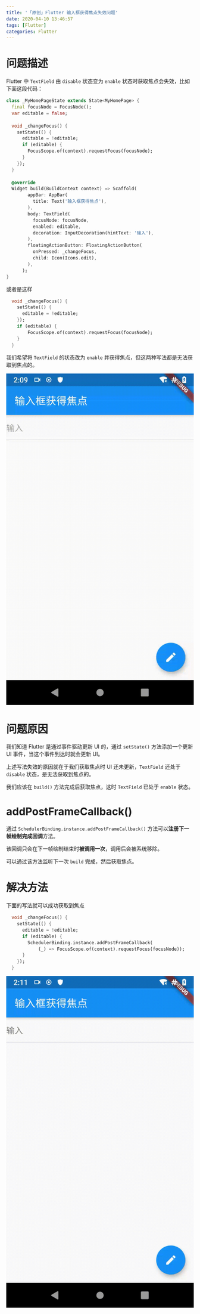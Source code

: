```yaml
---
title: '「原创」Flutter 输入框获得焦点失效问题'
date: 2020-04-10 13:46:57
tags: [Flutter]
categories: Flutter
---
```


# 问题描述

Flutter 中 `TextField` 由 `disable` 状态变为 `enable` 状态时获取焦点会失效，比如下面这段代码：

```dart
class _MyHomePageState extends State<MyHomePage> {
  final focusNode = FocusNode();
  var editable = false;

  void _changeFocus() {
    setState(() {
      editable = !editable;
      if (editable) {
        FocusScope.of(context).requestFocus(focusNode);
      }
    });
  }

  @override
  Widget build(BuildContext context) => Scaffold(
        appBar: AppBar(
          title: Text('输入框获得焦点'),
        ),
        body: TextField(
          focusNode: focusNode,
          enabled: editable,
          decoration: InputDecoration(hintText: '输入'),
        ),
        floatingActionButton: FloatingActionButton(
          onPressed: _changeFocus,
          child: Icon(Icons.edit),
        ),
      );
}
```

或者是这样

```dart
  void _changeFocus() {
    setState(() {
      editable = !editable;
    });
    if (editable) {
        FocusScope.of(context).requestFocus(focusNode);
    }
  }
```

我们希望将 `TextField` 的状态改为 `enable` 并获得焦点，但这两种写法都是无法获取到焦点的。

![](/images/posts/Flutter/focus_failure.gif)

# 问题原因

我们知道 Flutter 是通过事件驱动更新 UI 的，通过 `setState()` 方法添加一个更新 UI 事件，当这个事件到达时就会更新 UI。

上述写法失效的原因就在于我们获取焦点时 UI 还未更新，`TextField` 还处于 `disable` 状态，是无法获取到焦点的。

我们应该在 `build()` 方法完成后获取焦点，这时 `TextField` 已处于 `enable` 状态。

# addPostFrameCallback()

通过 `SchedulerBinding.instance.addPostFrameCallback()` 方法可以**注册下一帧绘制完成回调**方法。

该回调只会在下一帧绘制结束时**被调用一次**，调用后会被系统移除。

可以通过该方法监听下一次 `build` 完成，然后获取焦点。

# 解决方法

下面的写法就可以成功获取到焦点

```dart
  void _changeFocus() {
    setState(() {
      editable = !editable;
      if (editable) {
        SchedulerBinding.instance.addPostFrameCallback(
            (_) => FocusScope.of(context).requestFocus(focusNode));
      }
    });
  }
```

![](/images/posts/Flutter/focus_success.gif)
